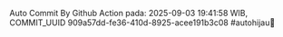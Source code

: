 Auto Commit By Github Action pada: 2025-09-03 19:41:58 WIB, COMMIT_UUID 909a57dd-fe36-410d-8925-acee191b3c08 #autohijau🗿
